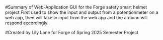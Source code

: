#Summary of Web-Application GUI for the Forge safety smart helmet project
First used to show the input and output from a potentionmeter on a web app, then will take in input from the web app and the ardiuno will respond accordingly.

#Created by Lily Lane for Forge of Spring 2025 Semester Project
